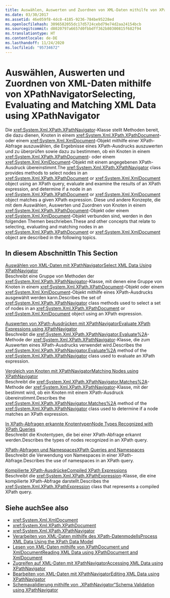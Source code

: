 ```yaml
---
title: Auswählen, Auswerten und Zuordnen von XML-Daten mithilfe von XPathNavigator
ms.date: 03/30/2017
ms.assetid: 46e059f8-4dc8-4185-9236-784be95228ed
ms.openlocfilehash: 3096582055dc17d5724cebd79e74d2aa24154bcb
ms.sourcegitcommit: d8020797a6657d0fbbdff362b80300815f682f94
ms.translationtype: HT
ms.contentlocale: de-DE
ms.lasthandoff: 11/24/2020
ms.locfileid: "95734672"
---
```

# <a name="selecting-evaluating-and-matching-xml-data-using-xpathnavigator"></a><span data-ttu-id="a779b-102">Auswählen, Auswerten und Zuordnen von XML-Daten mithilfe von XPathNavigator</span><span class="sxs-lookup"><span data-stu-id="a779b-102">Selecting, Evaluating and Matching XML Data using XPathNavigator</span></span>

<span data-ttu-id="a779b-103">Die <xref:System.Xml.XPath.XPathNavigator>-Klasse stellt Methoden bereit, die dazu dienen, Knoten in einem <xref:System.Xml.XPath.XPathDocument>- oder einem <xref:System.Xml.XmlDocument>-Objekt mithilfe einer XPath-Abfrage auszuwählen, die Ergebnisse eines XPath-Ausdrucks auszuwerten und zu überprüfen sowie dazu zu bestimmen, ob ein Knoten in einem <xref:System.Xml.XPath.XPathDocument>- oder einem <xref:System.Xml.XmlDocument>-Objekt mit einem angegebenen XPath-Ausdruck übereinstimmt.</span><span class="sxs-lookup"><span data-stu-id="a779b-103">The <xref:System.Xml.XPath.XPathNavigator> class provides methods to select nodes in an <xref:System.Xml.XPath.XPathDocument> or <xref:System.Xml.XmlDocument> object using an XPath query, evaluate and examine the results of an XPath expression, and determine if a node in an <xref:System.Xml.XPath.XPathDocument> or <xref:System.Xml.XmlDocument> object matches a given XPath expression.</span></span> <span data-ttu-id="a779b-104">Diese und andere Konzepte, die mit dem Auswählen, Auswerten und Zuordnen von Knoten in einem <xref:System.Xml.XPath.XPathDocument>-Objekt oder einem <xref:System.Xml.XmlDocument>-Objekt verbunden sind, werden in den folgenden Themen beschrieben.</span><span class="sxs-lookup"><span data-stu-id="a779b-104">These and other concepts that relate to selecting, evaluating and matching nodes in an <xref:System.Xml.XPath.XPathDocument> or <xref:System.Xml.XmlDocument> object are described in the following topics.</span></span>  
  
## <a name="in-this-section"></a><span data-ttu-id="a779b-105">In diesem Abschnitt</span><span class="sxs-lookup"><span data-stu-id="a779b-105">In This Section</span></span>  

 [<span data-ttu-id="a779b-106">Auswählen von XML-Daten mit XPathNavigator</span><span class="sxs-lookup"><span data-stu-id="a779b-106">Select XML Data Using XPathNavigator</span></span>](select-xml-data-using-xpathnavigator.md)  
 <span data-ttu-id="a779b-107">Beschreibt eine Gruppe von Methoden der <xref:System.Xml.XPath.XPathNavigator>-Klasse, mit denen eine Gruppe von Knoten in einem <xref:System.Xml.XPath.XPathDocument>-Objekt oder einem <xref:System.Xml.XmlDocument>-Objekt mithilfe eines XPath-Ausdrucks ausgewählt werden kann.</span><span class="sxs-lookup"><span data-stu-id="a779b-107">Describes the set of <xref:System.Xml.XPath.XPathNavigator> class methods used to select a set of nodes in an <xref:System.Xml.XPath.XPathDocument> or <xref:System.Xml.XmlDocument> object using an XPath expression.</span></span>  
  
 [<span data-ttu-id="a779b-108">Auswerten von XPath-Ausdrücken mit XPathNavigator</span><span class="sxs-lookup"><span data-stu-id="a779b-108">Evaluate XPath Expressions using XPathNavigator</span></span>](evaluate-xpath-expressions-using-xpathnavigator.md)  
 <span data-ttu-id="a779b-109">Beschreibt die <xref:System.Xml.XPath.XPathNavigator.Evaluate%2A>-Methode der <xref:System.Xml.XPath.XPathNavigator>-Klasse, die zum Auswerten eines XPath-Ausdrucks verwendet wird.</span><span class="sxs-lookup"><span data-stu-id="a779b-109">Describes the <xref:System.Xml.XPath.XPathNavigator.Evaluate%2A> method of the <xref:System.Xml.XPath.XPathNavigator> class used to evaluate an XPath expression.</span></span>  
  
 [<span data-ttu-id="a779b-110">Vergleich von Knoten mit XPathNavigator</span><span class="sxs-lookup"><span data-stu-id="a779b-110">Matching Nodes using XPathNavigator</span></span>](matching-nodes-using-xpathnavigator.md)  
 <span data-ttu-id="a779b-111">Beschreibt die <xref:System.Xml.XPath.XPathNavigator.Matches%2A>-Methode der <xref:System.Xml.XPath.XPathNavigator>-Klasse, mit der bestimmt wird, ob ein Knoten mit einem XPath-Ausdruck übereinstimmt.</span><span class="sxs-lookup"><span data-stu-id="a779b-111">Describes the <xref:System.Xml.XPath.XPathNavigator.Matches%2A> method of the <xref:System.Xml.XPath.XPathNavigator> class used to determine if a node matches an XPath expression.</span></span>  
  
 [<span data-ttu-id="a779b-112">In XPath-Abfragen erkannte Knotentypen</span><span class="sxs-lookup"><span data-stu-id="a779b-112">Node Types Recognized with XPath Queries</span></span>](node-types-recognized-with-xpath-queries.md)  
 <span data-ttu-id="a779b-113">Beschreibt die Knotentypen, die bei einer XPath-Abfrage erkannt werden.</span><span class="sxs-lookup"><span data-stu-id="a779b-113">Describes the types of nodes recognized in an XPath query.</span></span>  
  
 [<span data-ttu-id="a779b-114">XPath-Abfragen und Namespaces</span><span class="sxs-lookup"><span data-stu-id="a779b-114">XPath Queries and Namespaces</span></span>](xpath-queries-and-namespaces.md)  
 <span data-ttu-id="a779b-115">Beschreibt die Verwendung von Namespaces in einer XPath-Abfrage.</span><span class="sxs-lookup"><span data-stu-id="a779b-115">Describes the use of namespaces in an XPath query.</span></span>  
  
 [<span data-ttu-id="a779b-116">Kompilierte XPath-Ausdrücke</span><span class="sxs-lookup"><span data-stu-id="a779b-116">Compiled XPath Expressions</span></span>](compiled-xpath-expressions.md)  
 <span data-ttu-id="a779b-117">Beschreibt die <xref:System.Xml.XPath.XPathExpression>-Klasse, die eine kompilierte XPath-Abfrage darstellt.</span><span class="sxs-lookup"><span data-stu-id="a779b-117">Describes the <xref:System.Xml.XPath.XPathExpression> class that represents a compiled XPath query.</span></span>  
  
## <a name="see-also"></a><span data-ttu-id="a779b-118">Siehe auch</span><span class="sxs-lookup"><span data-stu-id="a779b-118">See also</span></span>

- <xref:System.Xml.XmlDocument>
- <xref:System.Xml.XPath.XPathDocument>
- <xref:System.Xml.XPath.XPathNavigator>
- [<span data-ttu-id="a779b-119">Verarbeiten von XML-Daten mithilfe des XPath-Datenmodells</span><span class="sxs-lookup"><span data-stu-id="a779b-119">Process XML Data Using the XPath Data Model</span></span>](process-xml-data-using-the-xpath-data-model.md)
- [<span data-ttu-id="a779b-120">Lesen von XML-Daten mithilfe von XPathDocument und XmlDocument</span><span class="sxs-lookup"><span data-stu-id="a779b-120">Reading XML Data using XPathDocument and XmlDocument</span></span>](reading-xml-data-using-xpathdocument-and-xmldocument.md)
- [<span data-ttu-id="a779b-121">Zugreifen auf XML-Daten mit XPathNavigator</span><span class="sxs-lookup"><span data-stu-id="a779b-121">Accessing XML Data using XPathNavigator</span></span>](accessing-xml-data-using-xpathnavigator.md)
- [<span data-ttu-id="a779b-122">Bearbeiten von XML-Daten mit XPathNavigator</span><span class="sxs-lookup"><span data-stu-id="a779b-122">Editing XML Data using XPathNavigator</span></span>](editing-xml-data-using-xpathnavigator.md)
- [<span data-ttu-id="a779b-123">Schemavalidierung mithilfe von „XPathNavigator“</span><span class="sxs-lookup"><span data-stu-id="a779b-123">Schema Validation using XPathNavigator</span></span>](schema-validation-using-xpathnavigator.md)
